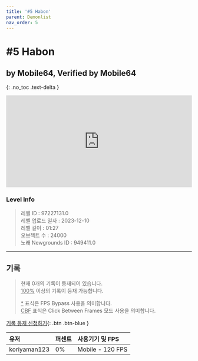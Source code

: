 ```yaml
---   
title: '#5 Habon'   
parent: Demonlist   
nav_order: 5   
---
```

# #5 Habon   
## by Mobile64, Verified by Mobile64   
{: .no_toc .text-delta }   
<p>
<iframe allow="accelerometer; autoplay; clipboard-write; encrypted-media; gyroscope; picture-in-picture" allowfullscreen="true" frameborder="0" height="250px" src="https://www.youtube.com/embed/PAEA0nSfMLg" width="100%"></iframe>
</p>

### Level Info
> 레벨 ID : 97227131.0   
> 레벨 업로드 일자 : 2023-12-10   
> 레벨 길이 : 01:27   
> 오브젝트 수 : 24000   
> 노래 Newgrounds ID : 949411.0   




---

## 기록   

> 현재 0개의 기록이 등재되어 있습니다.  
> <U>100%</U> 이상의 기록이 등재 가능합니다. 
>    
> <U>*</U> 표식은 FPS Bypass 사용을 의미합니다.   
> <U>CBF</U>  표식은 Click Between Frames 모드 사용을 의미합니다.   

[기록 등재 신청하기](https://gmdquackforum.site/submit.html){: .btn .btn-blue }   

| 유저         | 퍼센트             | 사용기기 및 FPS |   
|:-------------|:------------------|:---------------|   
| koriyaman123  | 0%               | Mobile - 120 FPS |   
